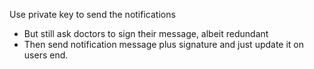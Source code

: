 Use private key to send the notifications

- But still ask doctors to sign their message, albeit redundant
- Then send notification message plus signature and just update it on users end.